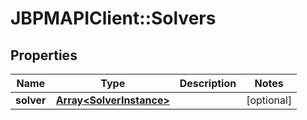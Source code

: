 # JBPMAPIClient::Solvers

## Properties
Name | Type | Description | Notes
------------ | ------------- | ------------- | -------------
**solver** | [**Array&lt;SolverInstance&gt;**](SolverInstance.md) |  | [optional] 


